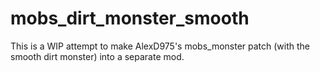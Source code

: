 # mobs_dirt_monster_smooth
This is a WIP attempt to make AlexD975's mobs_monster patch (with the smooth dirt monster) into a separate mod.
